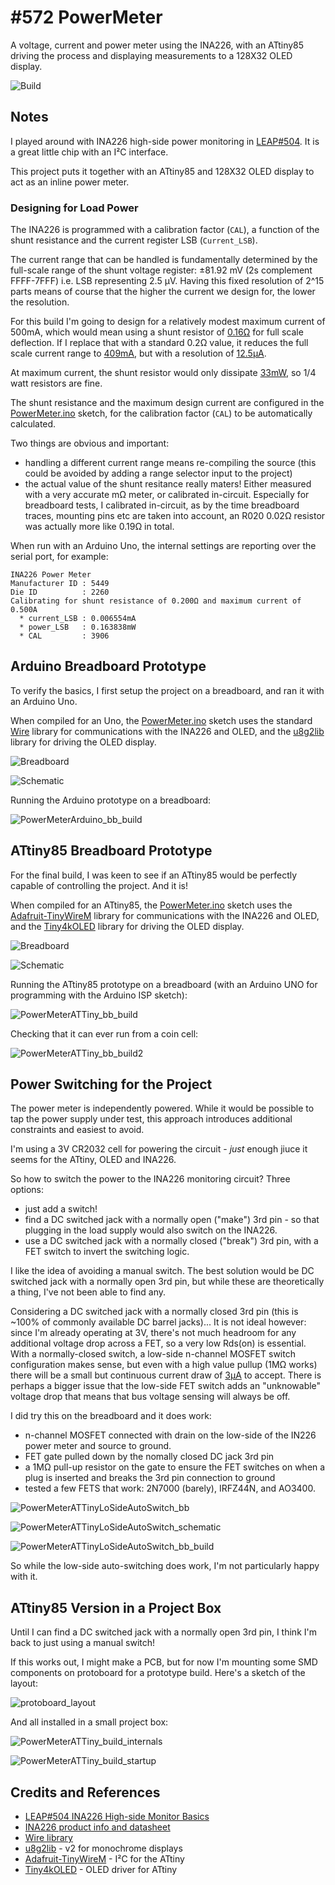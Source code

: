 # #572 PowerMeter

A voltage, current and power meter using the INA226, with an ATtiny85 driving the process and displaying measurements to a 128X32 OLED display.

![Build](./assets/PowerMeter_build.jpg?raw=true)

## Notes

I played around with INA226 high-side power monitoring in [LEAP#504](../../Electronics101/INA226/HighSideMonitorBasics).
It is a great little chip with an I²C interface.

This project puts it together with an ATtiny85 and 128X32 OLED display to act as an inline power meter.

### Designing for Load Power

The INA226 is programmed with a calibration factor (`CAL`), a function of the shunt resistance and the current register LSB (`Current_LSB`).

The current range that can be handled is fundamentally determined by the
full-scale range of the shunt voltage register: ±81.92 mV (2s complement FFFF-7FFF) i.e. LSB representing 2.5 μV.
Having this fixed resolution of 2^15 parts means of course that the higher the current we design for, the lower the resolution.

For this build I'm going to design for a relatively modest maximum current of 500mA,
which would mean using a shunt resistor of
[0.16Ω](https://www.wolframalpha.com/input/?i=81.92mV%2F500mA) for full scale deflection.
If I replace that with a standard 0.2Ω value, it reduces the full scale current range to
[409mA](https://www.wolframalpha.com/input/?i=0.08192V%2F0.2%CE%A9), but with a resolution of
[12.5µA](https://www.wolframalpha.com/input/?i=0.08192V%2F0.2%CE%A9%2F2%5E15).

At maximum current, the shunt resistor would only dissipate
[33mW](https://www.wolframalpha.com/input/?i=%28409mA%29%5E2*0.2%CE%A9), so 1/4 watt resistors are fine.

The shunt resistance and the maximum design current are configured in the [PowerMeter.ino](./PowerMeter.ino) sketch,
for the calibration factor (`CAL`) to be automatically calculated.

Two things are obvious and important:

* handling a different current range means re-compiling the source (this could be avoided by adding a range selector input to the project)
* the actual value of the shunt resitance really maters! Either measured with a very accurate mΩ meter, or calibrated in-circuit. Especially for breadboard tests, I calibrated in-circuit, as by the time breadboard traces, mounting pins etc are taken into account, an R020 0.02Ω resistor was actually more like 0.19Ω in total.

When run with an Arduino Uno, the internal settings are reporting over the serial port, for example:

```
INA226 Power Meter
Manufacturer ID : 5449
Die ID          : 2260
Calibrating for shunt resistance of 0.200Ω and maximum current of 0.500A
  * current_LSB : 0.006554mA
  * power_LSB   : 0.163838mW
  * CAL         : 3906
```

## Arduino Breadboard Prototype

To verify the basics, I first setup the project on a breadboard, and ran it with an Arduino Uno.

When compiled for an Uno, the [PowerMeter.ino](./PowerMeter.ino) sketch uses the
standard [Wire](https://www.arduino.cc/en/reference/wire) library for communications with the INA226 and OLED,
and the [u8g2lib](https://github.com/olikraus/U8g2_Arduino) library for driving the OLED display.

![Breadboard](./assets/PowerMeterArduino_bb.jpg?raw=true)

![Schematic](./assets/PowerMeterArduino_schematic.jpg?raw=true)

Running the Arduino prototype on a breadboard:

![PowerMeterArduino_bb_build](./assets/PowerMeterArduino_bb_build.jpg?raw=true)

## ATtiny85 Breadboard Prototype

For the final build, I was keen to see if an ATtiny85 would be perfectly capable of controlling the project. And it is!

When compiled for an ATtiny85, the [PowerMeter.ino](./PowerMeter.ino) sketch uses the
[Adafruit-TinyWireM](https://github.com/adafruit/TinyWireM) library for communications with the INA226 and OLED,
and the [Tiny4kOLED](https://github.com/datacute/Tiny4kOLED) library for driving the OLED display.

![Breadboard](./assets/PowerMeterATTiny_bb.jpg?raw=true)

![Schematic](./assets/PowerMeterATTiny_schematic.jpg?raw=true)

Running the ATtiny85 prototype on a breadboard (with an Arduino UNO for programming with the Arduino ISP sketch):

![PowerMeterATTiny_bb_build](./assets/PowerMeterATTiny_bb_build.jpg?raw=true)

Checking that it can ever run from a coin cell:

![PowerMeterATTiny_bb_build2](./assets/PowerMeterATTiny_bb_build2.jpg?raw=true)


## Power Switching for the Project

The power meter is independently powered. While it would be possible to tap the power supply under test,
this approach introduces additional constraints and easiest to avoid.

I'm using a 3V CR2032 cell for powering the circuit - *just* enough jiuce it seems for the ATtiny, OLED and INA226.

So how to switch the power to the INA226 monitoring circuit? Three options:

* just add a switch!
* find a DC switched jack with a normally open ("make") 3rd pin - so that plugging in the load supply would also switch on the INA226.
* use a DC switched jack with a normally closed ("break") 3rd pin, with a FET switch to invert the switching logic.

I like the idea of avoiding a manual switch. The best solution would be DC switched jack with a normally open 3rd pin,
but while these are theoretically a thing, I've not been able to find any.

Considering a DC switched jack with a normally closed 3rd pin (this is ~100% of commonly available DC barrel jacks)...
It is not ideal however: since I'm already operating at 3V, there's not much headroom for any additional voltage drop across a FET, so a very low Rds(on) is essential.
With a normally-closed switch, a low-side n-channel MOSFET switch configuration makes sense, but even with a high value pullup (1MΩ works)
there will be a small but continuous current draw of [3µA](https://www.wolframalpha.com/input/?i=3V%2F1M%CE%A9) to accept.
There is perhaps a bigger issue that the low-side FET switch adds an "unknowable" voltage drop that means that bus voltage sensing
will always be off.

I did try this on the breadboard and it does work:

* n-channel MOSFET connected with drain on the low-side of the IN226 power meter and source to ground.
* FET gate pulled down by the nomally closed DC jack 3rd pin
* a 1MΩ pull-up resistor on the gate to ensure the FET switches on when a plug is inserted and breaks the 3rd pin connection to ground
* tested a few FETS that work: 2N7000 (barely), IRFZ44N, and AO3400.

![PowerMeterATTinyLoSideAutoSwitch_bb](./assets/PowerMeterATTinyLoSideAutoSwitch_bb.jpg?raw=true)

![PowerMeterATTinyLoSideAutoSwitch_schematic](./assets/PowerMeterATTinyLoSideAutoSwitch_schematic.jpg?raw=true)

![PowerMeterATTinyLoSideAutoSwitch_bb_build](./assets/PowerMeterATTinyLoSideAutoSwitch_bb_build.jpg?raw=true)

So while the low-side auto-switching does work, I'm not particularly happy with it.

## ATtiny85 Version in a Project Box

Until I can find a DC switched jack with a normally open 3rd pin, I think I'm back to just using a manual switch!

If this works out, I might make a PCB, but for now I'm mounting some SMD components on protoboard for a prototype build.
Here's a sketch of the layout:

![protoboard_layout](./assets/protoboard_layout.jpg?raw=true)

And all installed in a small project box:

![PowerMeterATTiny_build_internals](./assets/PowerMeterATTiny_build_internals.jpg?raw=true)

![PowerMeterATTiny_build_startup](./assets/PowerMeterATTiny_build_startup.jpg?raw=true)

## Credits and References

* [LEAP#504 INA226 High-side Monitor Basics](../../Electronics101/INA226/HighSideMonitorBasics)
* [INA226 product info and datasheet](http://www.ti.com/product/INA226)
* [Wire library](https://www.arduino.cc/en/reference/wire)
* [u8g2lib](https://github.com/olikraus/U8g2_Arduino) - v2 for monochrome displays
* [Adafruit-TinyWireM](https://github.com/adafruit/TinyWireM) - I²C for the ATtiny
* [Tiny4kOLED](https://github.com/datacute/Tiny4kOLED) - OLED driver for ATtiny
